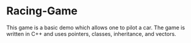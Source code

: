 # Racing-Game

This game is a basic demo which allows one to pilot a car.
The game is written in C++ and uses pointers, classes, inheritance, and vectors.
